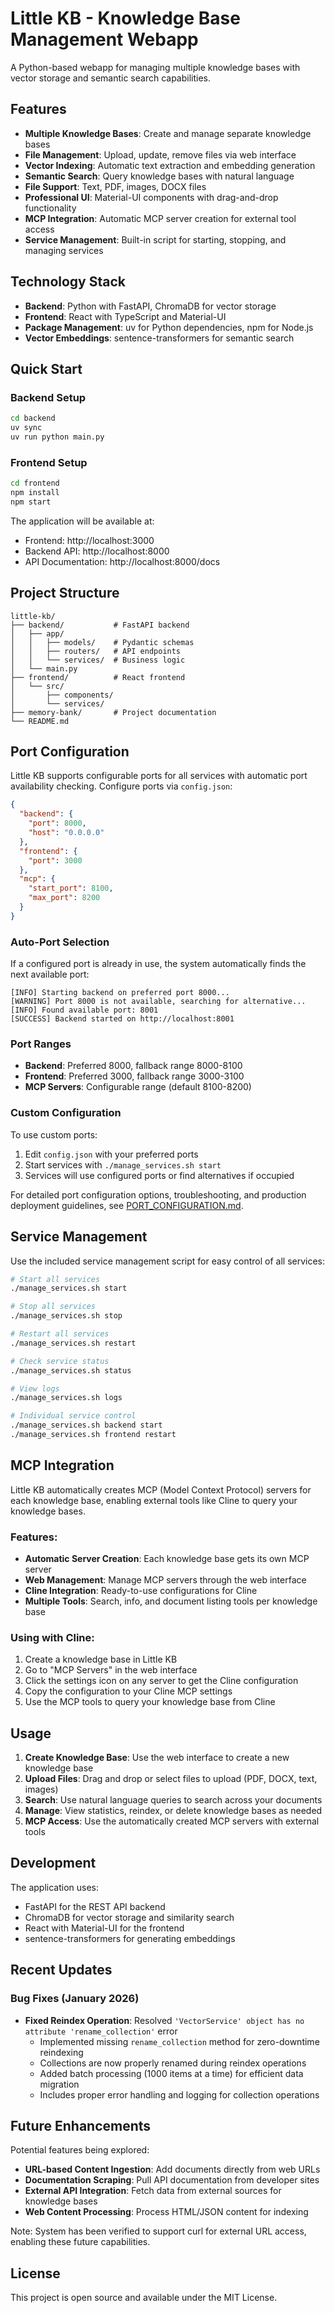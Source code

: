 # Little KB - Knowledge Base Management Webapp

A Python-based webapp for managing multiple knowledge bases with vector storage and semantic search capabilities.

## Features

- **Multiple Knowledge Bases**: Create and manage separate knowledge bases
- **File Management**: Upload, update, remove files via web interface
- **Vector Indexing**: Automatic text extraction and embedding generation
- **Semantic Search**: Query knowledge bases with natural language
- **File Support**: Text, PDF, images, DOCX files
- **Professional UI**: Material-UI components with drag-and-drop functionality
- **MCP Integration**: Automatic MCP server creation for external tool access
- **Service Management**: Built-in script for starting, stopping, and managing services

## Technology Stack

- **Backend**: Python with FastAPI, ChromaDB for vector storage
- **Frontend**: React with TypeScript and Material-UI
- **Package Management**: uv for Python dependencies, npm for Node.js
- **Vector Embeddings**: sentence-transformers for semantic search

## Quick Start

### Backend Setup
```bash
cd backend
uv sync
uv run python main.py
```

### Frontend Setup
```bash
cd frontend
npm install
npm start
```

The application will be available at:
- Frontend: http://localhost:3000
- Backend API: http://localhost:8000
- API Documentation: http://localhost:8000/docs

## Project Structure

```
little-kb/
├── backend/           # FastAPI backend
│   ├── app/
│   │   ├── models/    # Pydantic schemas
│   │   ├── routers/   # API endpoints
│   │   └── services/  # Business logic
│   └── main.py
├── frontend/          # React frontend
│   └── src/
│       ├── components/
│       └── services/
├── memory-bank/       # Project documentation
└── README.md
```

## Port Configuration

Little KB supports configurable ports for all services with automatic port availability checking. Configure ports via `config.json`:

```json
{
  "backend": {
    "port": 8000,
    "host": "0.0.0.0"
  },
  "frontend": {
    "port": 3000
  },
  "mcp": {
    "start_port": 8100,
    "max_port": 8200
  }
}
```

### Auto-Port Selection

If a configured port is already in use, the system automatically finds the next available port:

```
[INFO] Starting backend on preferred port 8000...
[WARNING] Port 8000 is not available, searching for alternative...
[INFO] Found available port: 8001
[SUCCESS] Backend started on http://localhost:8001
```

### Port Ranges

- **Backend**: Preferred 8000, fallback range 8000-8100
- **Frontend**: Preferred 3000, fallback range 3000-3100
- **MCP Servers**: Configurable range (default 8100-8200)

### Custom Configuration

To use custom ports:
1. Edit `config.json` with your preferred ports
2. Start services with `./manage_services.sh start`
3. Services will use configured ports or find alternatives if occupied

For detailed port configuration options, troubleshooting, and production deployment guidelines, see [PORT_CONFIGURATION.md](PORT_CONFIGURATION.md).

## Service Management

Use the included service management script for easy control of all services:

```bash
# Start all services
./manage_services.sh start

# Stop all services
./manage_services.sh stop

# Restart all services
./manage_services.sh restart

# Check service status
./manage_services.sh status

# View logs
./manage_services.sh logs

# Individual service control
./manage_services.sh backend start
./manage_services.sh frontend restart
```

## MCP Integration

Little KB automatically creates MCP (Model Context Protocol) servers for each knowledge base, enabling external tools like Cline to query your knowledge bases.

### Features:
- **Automatic Server Creation**: Each knowledge base gets its own MCP server
- **Web Management**: Manage MCP servers through the web interface
- **Cline Integration**: Ready-to-use configurations for Cline
- **Multiple Tools**: Search, info, and document listing tools per knowledge base

### Using with Cline:
1. Create a knowledge base in Little KB
2. Go to "MCP Servers" in the web interface
3. Click the settings icon on any server to get the Cline configuration
4. Copy the configuration to your Cline MCP settings
5. Use the MCP tools to query your knowledge base from Cline

## Usage

1. **Create Knowledge Base**: Use the web interface to create a new knowledge base
2. **Upload Files**: Drag and drop or select files to upload (PDF, DOCX, text, images)
3. **Search**: Use natural language queries to search across your documents
4. **Manage**: View statistics, reindex, or delete knowledge bases as needed
5. **MCP Access**: Use the automatically created MCP servers with external tools

## Development

The application uses:
- FastAPI for the REST API backend
- ChromaDB for vector storage and similarity search
- React with Material-UI for the frontend
- sentence-transformers for generating embeddings

## Recent Updates

### Bug Fixes (January 2026)
- **Fixed Reindex Operation**: Resolved `'VectorService' object has no attribute 'rename_collection'` error
  - Implemented missing `rename_collection` method for zero-downtime reindexing
  - Collections are now properly renamed during reindex operations
  - Added batch processing (1000 items at a time) for efficient data migration
  - Includes proper error handling and logging for collection operations

## Future Enhancements

Potential features being explored:
- **URL-based Content Ingestion**: Add documents directly from web URLs
- **Documentation Scraping**: Pull API documentation from developer sites
- **External API Integration**: Fetch data from external sources for knowledge bases
- **Web Content Processing**: Process HTML/JSON content for indexing

Note: System has been verified to support curl for external URL access, enabling these future capabilities.

## License

This project is open source and available under the MIT License.
